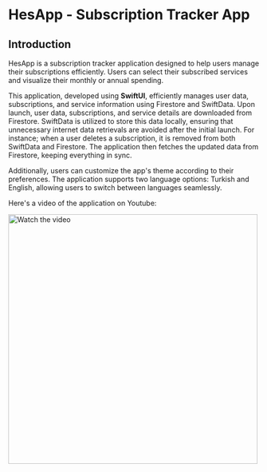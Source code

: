 # HesApp - Subscription Tracker App

## Introduction
HesApp is a subscription tracker application designed to help users manage their subscriptions efficiently. Users can select their subscribed services and visualize their monthly or annual spending.

This application, developed using **SwiftUI**, efficiently manages user data, subscriptions, and service information using Firestore and SwiftData. Upon launch, user data, subscriptions, and service details are downloaded from Firestore. SwiftData is utilized to store this data locally, ensuring that unnecessary internet data retrievals are avoided after the initial launch.
For instance; when a user deletes a subscription, it is removed from both SwiftData and Firestore. The application then fetches the updated data from Firestore, keeping everything in sync.

Additionally, users can customize the app's theme according to their preferences. The application supports two language options: Turkish and English, allowing users to switch between languages seamlessly.


Here's a video of the application on Youtube:

<a href="https://www.youtube.com/watch?v=xzYlwQXcpyA" target="_blank">
    <img src="https://img.youtube.com/vi/xzYlwQXcpyA/maxresdefault.jpg" alt="Watch the video" width="500" />
</a>

